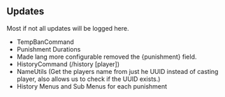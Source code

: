 ## Updates 
Most if not all updates will be logged here.

+ TempBanCommand
+ Punishment Durations
+ Made lang more configurable removed the {punishment} field.
+ HistoryCommand (/history [player])
+ NameUtils (Get the players name from just he UUID instead of casting player, also allows us to check if the UUID exists.)
+ History Menus and Sub Menus for each punishment
